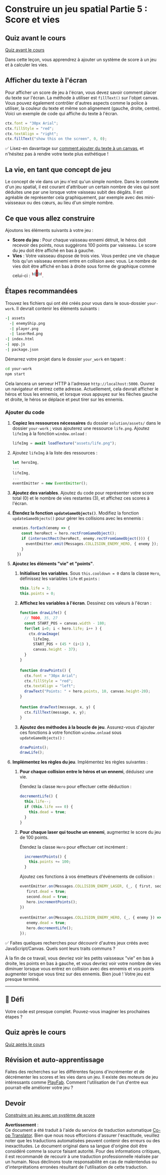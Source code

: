 <!--
CO_OP_TRANSLATOR_METADATA:
{
  "original_hash": "4e8250db84b027c9ff816b4e4c093457",
  "translation_date": "2025-08-23T22:52:42+00:00",
  "source_file": "6-space-game/5-keeping-score/README.md",
  "language_code": "fr"
}
-->
# Construire un jeu spatial Partie 5 : Score et vies

## Quiz avant le cours

[Quiz avant le cours](https://ashy-river-0debb7803.1.azurestaticapps.net/quiz/37)

Dans cette leçon, vous apprendrez à ajouter un système de score à un jeu et à calculer les vies.

## Afficher du texte à l'écran

Pour afficher un score de jeu à l'écran, vous devez savoir comment placer du texte sur l'écran. La méthode à utiliser est `fillText()` sur l'objet canvas. Vous pouvez également contrôler d'autres aspects comme la police à utiliser, la couleur du texte et même son alignement (gauche, droite, centre). Voici un exemple de code qui affiche du texte à l'écran.

```javascript
ctx.font = "30px Arial";
ctx.fillStyle = "red";
ctx.textAlign = "right";
ctx.fillText("show this on the screen", 0, 0);
```

✅ Lisez-en davantage sur [comment ajouter du texte à un canvas](https://developer.mozilla.org/docs/Web/API/Canvas_API/Tutorial/Drawing_text), et n'hésitez pas à rendre votre texte plus esthétique !

## La vie, en tant que concept de jeu

Le concept de vie dans un jeu n'est qu'un simple nombre. Dans le contexte d'un jeu spatial, il est courant d'attribuer un certain nombre de vies qui sont déduites une par une lorsque votre vaisseau subit des dégâts. Il est agréable de représenter cela graphiquement, par exemple avec des mini-vaisseaux ou des cœurs, au lieu d'un simple nombre.

## Ce que vous allez construire

Ajoutons les éléments suivants à votre jeu :

- **Score du jeu** : Pour chaque vaisseau ennemi détruit, le héros doit recevoir des points, nous suggérons 100 points par vaisseau. Le score du jeu doit être affiché en bas à gauche.
- **Vies** : Votre vaisseau dispose de trois vies. Vous perdez une vie chaque fois qu'un vaisseau ennemi entre en collision avec vous. Le nombre de vies doit être affiché en bas à droite sous forme de graphique comme celui-ci : ![image de vie](../../../../6-space-game/5-keeping-score/solution/assets/life.png).

## Étapes recommandées

Trouvez les fichiers qui ont été créés pour vous dans le sous-dossier `your-work`. Il devrait contenir les éléments suivants :

```bash
-| assets
  -| enemyShip.png
  -| player.png
  -| laserRed.png
-| index.html
-| app.js
-| package.json
```

Démarrez votre projet dans le dossier `your_work` en tapant :

```bash
cd your-work
npm start
```

Cela lancera un serveur HTTP à l'adresse `http://localhost:5000`. Ouvrez un navigateur et entrez cette adresse. Actuellement, cela devrait afficher le héros et tous les ennemis, et lorsque vous appuyez sur les flèches gauche et droite, le héros se déplace et peut tirer sur les ennemis.

### Ajouter du code

1. **Copiez les ressources nécessaires** du dossier `solution/assets/` dans le dossier `your-work` ; vous ajouterez une ressource `life.png`. Ajoutez `lifeImg` à la fonction `window.onload` :

    ```javascript
    lifeImg = await loadTexture("assets/life.png");
    ```

1. Ajoutez `lifeImg` à la liste des ressources :

    ```javascript
    let heroImg,
    ...
    lifeImg,
    ...
    eventEmitter = new EventEmitter();
    ```
  
2. **Ajoutez des variables**. Ajoutez du code pour représenter votre score total (0) et le nombre de vies restantes (3), et affichez ces scores à l'écran.

3. **Étendez la fonction `updateGameObjects()`**. Modifiez la fonction `updateGameObjects()` pour gérer les collisions avec les ennemis :

    ```javascript
    enemies.forEach(enemy => {
        const heroRect = hero.rectFromGameObject();
        if (intersectRect(heroRect, enemy.rectFromGameObject())) {
          eventEmitter.emit(Messages.COLLISION_ENEMY_HERO, { enemy });
        }
      })
    ```

4. **Ajoutez les éléments "vie" et "points"**. 
   1. **Initialisez les variables**. Sous `this.cooldown = 0` dans la classe `Hero`, définissez les variables `life` et `points` :

        ```javascript
        this.life = 3;
        this.points = 0;
        ```

   1. **Affichez les variables à l'écran**. Dessinez ces valeurs à l'écran :

        ```javascript
        function drawLife() {
          // TODO, 35, 27
          const START_POS = canvas.width - 180;
          for(let i=0; i < hero.life; i++ ) {
            ctx.drawImage(
              lifeImg, 
              START_POS + (45 * (i+1) ), 
              canvas.height - 37);
          }
        }
        
        function drawPoints() {
          ctx.font = "30px Arial";
          ctx.fillStyle = "red";
          ctx.textAlign = "left";
          drawText("Points: " + hero.points, 10, canvas.height-20);
        }
        
        function drawText(message, x, y) {
          ctx.fillText(message, x, y);
        }

        ```

   1. **Ajoutez des méthodes à la boucle de jeu**. Assurez-vous d'ajouter ces fonctions à votre fonction `window.onload` sous `updateGameObjects()` :

        ```javascript
        drawPoints();
        drawLife();
        ```

1. **Implémentez les règles du jeu**. Implémentez les règles suivantes :

   1. **Pour chaque collision entre le héros et un ennemi**, déduisez une vie.
   
      Étendez la classe `Hero` pour effectuer cette déduction :

        ```javascript
        decrementLife() {
          this.life--;
          if (this.life === 0) {
            this.dead = true;
          }
        }
        ```

   2. **Pour chaque laser qui touche un ennemi**, augmentez le score du jeu de 100 points.

      Étendez la classe `Hero` pour effectuer cet incrément :
    
        ```javascript
          incrementPoints() {
            this.points += 100;
          }
        ```

        Ajoutez ces fonctions à vos émetteurs d'événements de collision :

        ```javascript
        eventEmitter.on(Messages.COLLISION_ENEMY_LASER, (_, { first, second }) => {
           first.dead = true;
           second.dead = true;
           hero.incrementPoints();
        })

        eventEmitter.on(Messages.COLLISION_ENEMY_HERO, (_, { enemy }) => {
           enemy.dead = true;
           hero.decrementLife();
        });
        ```

✅ Faites quelques recherches pour découvrir d'autres jeux créés avec JavaScript/Canvas. Quels sont leurs traits communs ?

À la fin de ce travail, vous devriez voir les petits vaisseaux "vie" en bas à droite, les points en bas à gauche, et vous devriez voir votre nombre de vies diminuer lorsque vous entrez en collision avec des ennemis et vos points augmenter lorsque vous tirez sur des ennemis. Bien joué ! Votre jeu est presque terminé.

---

## 🚀 Défi

Votre code est presque complet. Pouvez-vous imaginer les prochaines étapes ?

## Quiz après le cours

[Quiz après le cours](https://ashy-river-0debb7803.1.azurestaticapps.net/quiz/38)

## Révision et auto-apprentissage

Faites des recherches sur les différentes façons d'incrémenter et de décrémenter les scores et les vies dans un jeu. Il existe des moteurs de jeu intéressants comme [PlayFab](https://playfab.com). Comment l'utilisation de l'un d'entre eux pourrait-elle améliorer votre jeu ?

## Devoir

[Construire un jeu avec un système de score](assignment.md)

**Avertissement** :  
Ce document a été traduit à l'aide du service de traduction automatique [Co-op Translator](https://github.com/Azure/co-op-translator). Bien que nous nous efforcions d'assurer l'exactitude, veuillez noter que les traductions automatisées peuvent contenir des erreurs ou des inexactitudes. Le document original dans sa langue d'origine doit être considéré comme la source faisant autorité. Pour des informations critiques, il est recommandé de recourir à une traduction professionnelle réalisée par un humain. Nous déclinons toute responsabilité en cas de malentendus ou d'interprétations erronées résultant de l'utilisation de cette traduction.